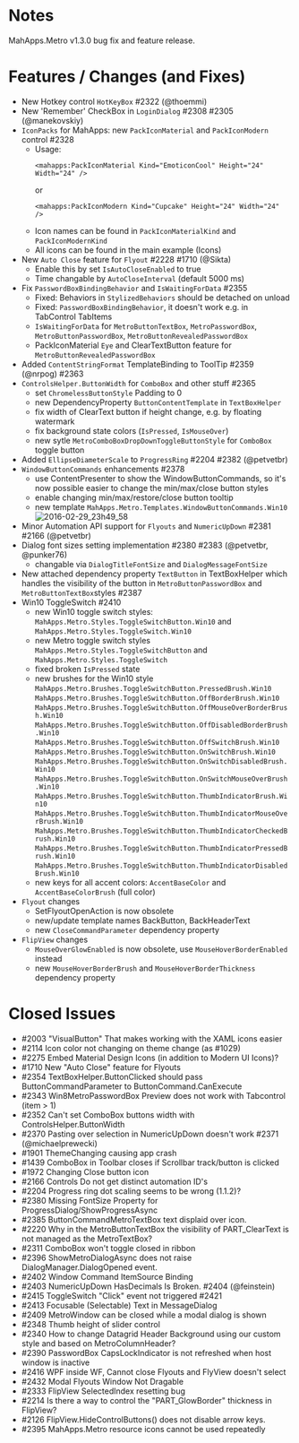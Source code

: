 # Notes

MahApps.Metro v1.3.0 bug fix and feature release.

# Features / Changes (and Fixes)

- New Hotkey control `HotKeyBox` #2322 (@thoemmi)
- New 'Remember' CheckBox in `LoginDialog` #2308 #2305 (@manekovskiy)
- `IconPacks` for MahApps: new `PackIconMaterial` and `PackIconModern` control #2328
    + Usage:  
        ```
        <mahapps:PackIconMaterial Kind="EmoticonCool" Height="24" Width="24" />
        ```  
        or  
        ```
        <mahapps:PackIconModern Kind="Cupcake" Height="24" Width="24" />
        ```
    + Icon names can be found in `PackIconMaterialKind` and `PackIconModernKind`
    + All icons can be found in the main example (Icons)
- New `Auto Close` feature for `Flyout` #2228 #1710 (@Sikta)
    + Enable this by set `IsAutoCloseEnabled` to true
    + Time changable by `AutoCloseInterval` (default 5000 ms)
- Fix `PasswordBoxBindingBehavior` and `IsWaitingForData` #2355
    + Fixed: Behaviors in `StylizedBehaviors` should be detached on unload
    + Fixed: `PasswordBoxBindingBehavior`, it doesn't work e.g. in TabControl TabItems
    + `IsWaitingForData` for `MetroButtonTextBox`, `MetroPasswordBox`, `MetroButtonPasswordBox`, `MetroButtonRevealedPasswordBox`
    + PackIconMaterial `Eye` and ClearTextButton feature for `MetroButtonRevealedPasswordBox`
- Added `ContentStringFormat` TemplateBinding to ToolTip #2359 (@nrpog) #2363
- `ControlsHelper.ButtonWidth` for `ComboBox` and other stuff #2365
	+ set `ChromelessButtonStyle` Padding to 0
	+ new DependencyProperty `ButtonContentTemplate` in `TextBoxHelper`
	+ fix width of ClearText button if height change, e.g. by floating watermark
	+ fix background state colors (`IsPressed`, `IsMouseOver`)
	+ new sytle `MetroComboBoxDropDownToggleButtonStyle` for `ComboBox` toggle button
- Added `EllipseDiameterScale` to `ProgressRing` #2204 #2382 (@petvetbr)
- `WindowButtonCommands` enhancements #2378
	+ use ContentPresenter to show the WindowButtonCommands, so it's now possible easier to change the min/max/close button styles
	+ enable changing min/max/restore/close button tooltip
	+ new template `MahApps.Metro.Templates.WindowButtonCommands.Win10`  
	![2016-02-29_23h49_58](https://cloud.githubusercontent.com/assets/658431/13411765/5b8e7248-df3f-11e5-93d1-a1eea678c3fa.png)
- Minor Automation API support for `Flyouts` and `NumericUpDown` #2381 #2166 (@petvetbr)
- Dialog font sizes setting implementation #2380 #2383 (@petvetbr, @punker76)
	+ changable via `DialogTitleFontSize` and `DialogMessageFontSize`
- New attached dependency property `TextButton` in TextBoxHelper which handles the visibility of the button in `MetroButtonPasswordBox` and `MetroButtonTextBox`styles #2387
- Win10 ToggleSwitch #2410
  + new Win10 toggle switch styles: `MahApps.Metro.Styles.ToggleSwitchButton.Win10` and `MahApps.Metro.Styles.ToggleSwitch.Win10`
  + new Metro toggle switch styles `MahApps.Metro.Styles.ToggleSwitchButton` and `MahApps.Metro.Styles.ToggleSwitch`
  + fixed broken `IsPressed` state
  + new brushes for the Win10 style  
  `MahApps.Metro.Brushes.ToggleSwitchButton.PressedBrush.Win10`  
  `MahApps.Metro.Brushes.ToggleSwitchButton.OffBorderBrush.Win10`  
  `MahApps.Metro.Brushes.ToggleSwitchButton.OffMouseOverBorderBrush.Win10`  
  `MahApps.Metro.Brushes.ToggleSwitchButton.OffDisabledBorderBrush.Win10`  
  `MahApps.Metro.Brushes.ToggleSwitchButton.OffSwitchBrush.Win10`  
  `MahApps.Metro.Brushes.ToggleSwitchButton.OnSwitchBrush.Win10`  
  `MahApps.Metro.Brushes.ToggleSwitchButton.OnSwitchDisabledBrush.Win10`  
  `MahApps.Metro.Brushes.ToggleSwitchButton.OnSwitchMouseOverBrush.Win10`  
  `MahApps.Metro.Brushes.ToggleSwitchButton.ThumbIndicatorBrush.Win10`  
  `MahApps.Metro.Brushes.ToggleSwitchButton.ThumbIndicatorMouseOverBrush.Win10`  
  `MahApps.Metro.Brushes.ToggleSwitchButton.ThumbIndicatorCheckedBrush.Win10`  
  `MahApps.Metro.Brushes.ToggleSwitchButton.ThumbIndicatorPressedBrush.Win10`  
  `MahApps.Metro.Brushes.ToggleSwitchButton.ThumbIndicatorDisabledBrush.Win10`
  + new keys for all accent colors: `AccentBaseColor` and `AccentBaseColorBrush` (full color)
- `Flyout` changes
	+ SetFlyoutOpenAction is now obsolete
	+ new/update template names BackButton, BackHeaderText
	+ new `CloseCommandParameter` dependency property
- `FlipView` changes
  + `MouseOverGlowEnabled` is now obsolete, use `MouseHoverBorderEnabled` instead
  + new `MouseHoverBorderBrush` and `MouseHoverBorderThickness` dependency property

# Closed Issues

- #2003 "VisualButton" That makes working with the XAML icons easier
- #2114 Icon color not changing on theme change (as #1029)
- #2275 Embed Material Design Icons (in addition to Modern UI Icons)?
- #1710 New "Auto Close" feature for Flyouts
- #2354 TextBoxHelper.ButtonClicked should pass ButtonCommandParameter to ButtonCommand.CanExecute
- #2343 Win8MetroPasswordBox Preview does not work with Tabcontrol (item > 1)
- #2352 Can't set ComboBox buttons width with ControlsHelper.ButtonWidth
- #2370 Pasting over selection in NumericUpDown doesn't work #2371 (@michaelprewecki)
- #1901 ThemeChanging causing app crash
- #1439 ComboBox in Toolbar closes if Scrollbar track/button is clicked
- #1972 Changing Close button icon
- #2166 Controls Do not get distinct automation ID's
- #2204 Progress ring dot scaling seems to be wrong (1.1.2)?
- #2380 Missing FontSize Property for ProgressDialog/ShowProgressAsync
- #2385 ButtonCommandMetroTextBox text displaid over icon.
- #2220 Why in the MetroButtonTextBox the visibility of PART_ClearText is not managed as the MetroTextBox?
- #2311 ComboBox won't toggle closed in ribbon
- #2396 ShowMetroDialogAsync does not raise DialogManager.DialogOpened event.
- #2402 Window Command ItemSource Binding
- #2403 NumericUpDown HasDecimals Is Broken. #2404 (@feinstein)
- #2415 ToggleSwitch "Click" event not triggered #2421
- #2413 Focusable (Selectable) Text in MessageDialog
- #2409 MetroWindow can be closed while a modal dialog is shown
- #2348 Thumb height of slider control
- #2340 How to change Datagrid Header Background using our custom style and based on MetroColumnHeader?
- #2390 PasswordBox CapsLockIndicator is not refreshed when host window is inactive
- #2416 WPF inside WF, Cannot close Flyouts and FlyView doesn't select
- #2432 Modal Flyouts Window Not Dragable
- #2333 FlipView SelectedIndex resetting bug
- #2214 Is there a way to control the "PART_GlowBorder" thickness in FlipView?
- #2126 FlipView.HideControlButtons() does not disable arrow keys.
- #2395 MahApps.Metro resource icons cannot be used repeatedly
